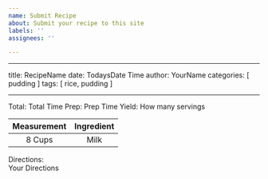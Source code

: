 ```yaml
---
name: Submit Recipe
about: Submit your recipe to this site
labels: ''
assignees: ''

---
```


---

title: RecipeName
date: TodaysDate Time
author: YourName
categories: [ pudding ]
tags: [ rice, pudding ]

---

Total: Total Time
Prep: Prep Time
Yield: How many servings
  
| Measurement | Ingredient |
| :---------: | :--------: |
|   8 Cups    |    Milk    |
  
  
Directions:  
Your Directions
